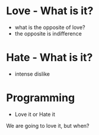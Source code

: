 # Love - What is it?
* what is the opposite of love?
* the opposite is indifference

# Hate - What is it?
* intense dislike

# Programming
* Love it or Hate it

We are going to love it, but when?
